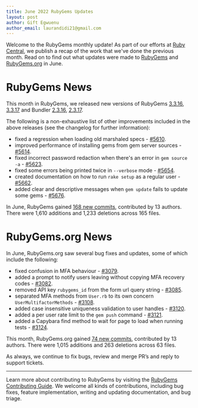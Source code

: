 ```yaml
---
title: June 2022 RubyGems Updates
layout: post
author: Gift Egwuenu
author_email: laurandidi21@gmail.com
---
```


Welcome to the RubyGems monthly update! As part of our efforts at [Ruby Central](http://rubytogether.org/), we publish a recap of the work that we've done the previous month. Read on to find out what updates were made to [RubyGems](https://github.com/rubygems/rubygems) and [RubyGems.org](https://github.com/rubygems/rubygems.org) in June.

# RubyGems News

This month in RubyGems, we released new versions of RubyGems [3.3.16](https://github.com/rubygems/rubygems/blob/master/CHANGELOG.md#3316--2022-06-15), [3.3.17](https://github.com/rubygems/rubygems/blob/master/CHANGELOG.md#3317--2022-06-29) and Bundler [2.3.16](https://github.com/rubygems/rubygems/blob/master/bundler/CHANGELOG.md#2316-june-15-2022), [2.3.17](https://github.com/rubygems/rubygems/blob/master/bundler/CHANGELOG.md#2317-june-29-2022).

The following is a non-exhaustive list of other improvements included in the above releases (see the changelog for further information):

- fixed a regression when loading old marshaled specs - [#5610](https://github.com/rubygems/rubygems/pull/5610).
- improved performance of installing gems from gem server sources -  [#5614](https://github.com/rubygems/rubygems/pull/5614).
- fixed incorrect password redaction when there's an error in `gem source -a` - [#5623](https://github.com/rubygems/rubygems/pull/5623).
- fixed some errors being printed twice in `--verbose` mode - [#5654](https://github.com/rubygems/rubygems/pull/5654).
- created documentation on how to run `rake setup` as a regular user - [#5662](https://github.com/rubygems/rubygems/pull/5662).
- added clear and descriptive messages when `gem update` fails to update some gems -  [#5676](https://github.com/rubygems/rubygems/pull/5676).

In June, RubyGems gained [168 new commits](https://github.com/rubygems/rubygems/compare/master@%7B2022-06-01%7D...master@%7B2022-06-31%7D), contributed by 13 authors. There were 1,610 additions and 1,233 deletions across 165 files.

# RubyGems.org News

In June, RubyGems.org saw several bug fixes and updates, some of which include the following:

- fixed confusion in MFA behaviour - [#3079](https://github.com/rubygems/rubygems.org/pull/3079).
- added a prompt to notify users leaving without copying MFA recovery codes - [#3082](https://github.com/rubygems/rubygems.org/pull/3082).
- removed API key `rubygems_id` from the form url query string - [#3085](https://github.com/rubygems/rubygems.org/pull/3085).
- separated MFA methods from `User.rb` to its own concern `UserMultifactorMethods` - [#3108](https://github.com/rubygems/rubygems.org/pull/3108).
- added case insensitive uniqueness validation to user handles - [#3120](https://github.com/rubygems/rubygems.org/pull/3120).
- added a per user rate limit to the `gem push` command - [#3121](https://github.com/rubygems/rubygems.org/pull/3121).
- added a Capybara find method to wait for page to load when running tests - [#3124](https://github.com/rubygems/rubygems.org/pull/3124).

This month, RubyGems.org gained [74 new commits](https://github.com/rubygems/rubygems.org/compare/master@%7B2022-06-01%7D...master@%7B2022-06-31%7D), contributed by 13 authors. There were 1,015 additions and 263 deletions across 63 files.

As always, we continue to fix bugs, review and merge PR’s and reply to support tickets.

---
Learn more about contributing to RubyGems by visiting the [RubyGems Contributing Guide](https://github.com/rubygems/rubygems/blob/master/CONTRIBUTING.md#how-to-contribute). We welcome all kinds of contributions, including bug fixes, feature implementation, writing and updating documentation, and bug triage.
